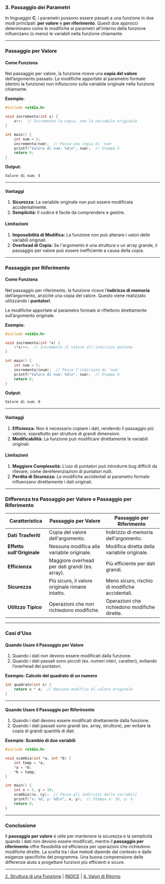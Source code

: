 ### **3. Passaggio dei Parametri**

In linguaggio **C**, i parametri possono essere passati a una funzione in due modi principali: **per valore** e **per riferimento**. Questi due approcci determinano come le modifiche ai parametri all'interno della funzione influenzano (o meno) le variabili nella funzione chiamante.

---

### **Passaggio per Valore**

#### **Come Funziona**
Nel passaggio per valore, la funzione riceve una **copia del valore** dell’argomento passato. Le modifiche apportate al parametro formale (dentro la funzione) non influiscono sulla variabile originale nella funzione chiamante.

**Esempio:**
```c
#include <stdio.h>

void incrementa(int x) {
    x++;  // Incrementa la copia, non la variabile originale
}

int main() {
    int num = 5;
    incrementa(num);  // Passa una copia di 'num'
    printf("Valore di num: %d\n", num);  // Stampa 5
    return 0;
}
```

**Output:**
```
Valore di num: 5
```

---

#### **Vantaggi**
1. **Sicurezza:** La variabile originale non può essere modificata accidentalmente.
2. **Semplicità:** Il codice è facile da comprendere e gestire.

#### **Limitazioni**
1. **Impossibilità di Modifica:** La funzione non può alterare i valori delle variabili originali.
2. **Overhead di Copia:** Se l'argomento è una struttura o un array grande, il passaggio per valore può essere inefficiente a causa della copia.

---

### **Passaggio per Riferimento**

#### **Come Funziona**
Nel passaggio per riferimento, la funzione riceve l’**indirizzo di memoria** dell’argomento, anziché una copia del valore. Questo viene realizzato utilizzando i **puntatori**.

Le modifiche apportate al parametro formale si riflettono direttamente sull’argomento originale.

**Esempio:**
```c
#include <stdio.h>

void incrementa(int *x) {
    (*x)++;  // Incrementa il valore all'indirizzo puntato
}

int main() {
    int num = 5;
    incrementa(&num);  // Passa l'indirizzo di 'num'
    printf("Valore di num: %d\n", num);  // Stampa 6
    return 0;
}
```

**Output:**
```
Valore di num: 6
```

---

#### **Vantaggi**
1. **Efficienza:** Non è necessario copiare i dati, rendendo il passaggio più veloce, soprattutto per strutture di grandi dimensioni.
2. **Modificabilità:** La funzione può modificare direttamente le variabili originali.

#### **Limitazioni**
1. **Maggiore Complessità:** L’uso di puntatori può introdurre bug difficili da rilevare, come dereferenziazioni di puntatori nulli.
2. **Perdita di Sicurezza:** Le modifiche accidentali al parametro formale influenzano direttamente i dati originali.

---

### **Differenza tra Passaggio per Valore e Passaggio per Riferimento**

| **Caratteristica**         | **Passaggio per Valore**                          | **Passaggio per Riferimento**                |
|----------------------------|--------------------------------------------------|---------------------------------------------|
| **Dati Trasferiti**        | Copia del valore dell'argomento.                 | Indirizzo di memoria dell'argomento.        |
| **Effetto sull'Originale** | Nessuna modifica alla variabile originale.        | Modifica diretta della variabile originale. |
| **Efficienza**             | Maggiore overhead per dati grandi (es. array).   | Più efficiente per dati grandi.             |
| **Sicurezza**              | Più sicuro, il valore originale rimane intatto.  | Meno sicuro, rischio di modifiche accidentali. |
| **Utilizzo Tipico**        | Operazioni che non richiedono modifiche.         | Operazioni che richiedono modifiche dirette. |

---

### **Casi d’Uso**

#### **Quando Usare il Passaggio per Valore**
1. Quando i dati non devono essere modificati dalla funzione.
2. Quando i dati passati sono piccoli (es. numeri interi, caratteri), evitando l’overhead dei puntatori.

**Esempio: Calcolo del quadrato di un numero**
```c
int quadrato(int x) {
    return x * x;  // Nessuna modifica al valore originale
}
```

---

#### **Quando Usare il Passaggio per Riferimento**
1. Quando i dati devono essere modificati direttamente dalla funzione.
2. Quando i dati passati sono grandi (es. array, strutture), per evitare la copia di grandi quantità di dati.

**Esempio: Scambio di due variabili**
```c
#include <stdio.h>

void scambia(int *a, int *b) {
    int temp = *a;
    *a = *b;
    *b = temp;
}

int main() {
    int x = 5, y = 10;
    scambia(&x, &y);  // Passa gli indirizzi delle variabili
    printf("x: %d, y: %d\n", x, y);  // Stampa x: 10, y: 5
    return 0;
}
```

---

### **Conclusione**

Il **passaggio per valore** è utile per mantenere la sicurezza e la semplicità quando i dati non devono essere modificati, mentre il **passaggio per riferimento** offre flessibilità ed efficienza per operazioni che richiedono modifiche dirette. La scelta tra i due metodi dipende dal contesto e dalle esigenze specifiche del programma. Una buona comprensione delle differenze aiuta a progettare funzioni più efficienti e sicure.

--- 
[2. Struttura di una Funzione](<02. Struttura di una Funzione.md>) | [INDICE](README.md) | [4. Valori di Ritorno](<04. Valori di Ritorno.md>)